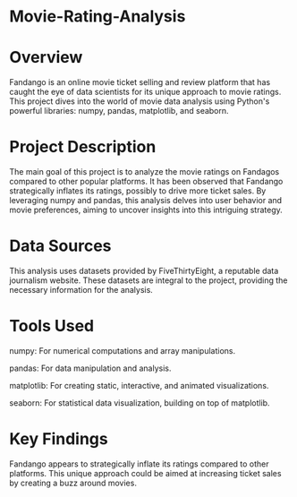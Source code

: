 # Movie-Rating-Analysis


# Overview
Fandango is an online movie ticket selling and review platform that has caught the eye of data scientists for its unique approach to movie ratings. This project dives into the world of movie data analysis using Python's powerful libraries: numpy, pandas, matplotlib, and seaborn.

# Project Description
The main goal of this project is to analyze the movie ratings on Fandagos compared to other popular platforms. It has been observed that Fandango strategically inflates its ratings, possibly to drive more ticket sales. By leveraging numpy and pandas, this analysis delves into user behavior and movie preferences, aiming to uncover insights into this intriguing strategy.

# Data Sources
This analysis uses datasets provided by FiveThirtyEight, a reputable data journalism website. These datasets are integral to the project, providing the necessary information for the analysis.

# Tools Used
numpy: For numerical computations and array manipulations.

pandas: For data manipulation and analysis.

matplotlib: For creating static, interactive, and animated visualizations.

seaborn: For statistical data visualization, building on top of matplotlib.

# Key Findings
Fandango appears to strategically inflate its ratings compared to other platforms.
This unique approach could be aimed at increasing ticket sales by creating a buzz around movies.
